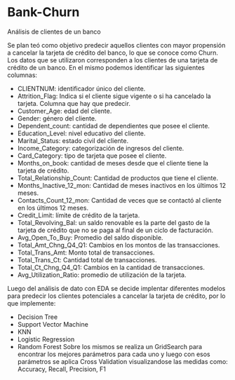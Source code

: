 # Bank-Churn
Análisis de clientes de un banco

Se plan teó como objetivo predecir aquellos clientes con mayor propensión a cancelar la tarjeta de crédito del banco, lo que se conoce como Churn. Los datos que se
utilizaron corresponden a los clientes de una tarjeta de crédito de un banco. En el mismo podemos identificar las siguientes columnas: 

  - CLIENTNUM: identificador único del cliente.
  - Attrition_Flag: Indica si el cliente sigue vigente o si ha cancelado la tarjeta. Columna que hay que predecir. 
  - Customer_Age: edad del cliente.
  - Gender: género del cliente.
  - Dependent_count: cantidad de dependientes que posee el cliente.
  - Education_Level: nivel educativo del cliente.
  - Marital_Status: estado civil del cliente.
  - Income_Category: categorización de ingresos del cliente.
  - Card_Category: tipo de tarjeta que posee el cliente.
  - Months_on_book: cantidad de meses desde que el cliente tiene la tarjeta de crédito.
  - Total_Relationship_Count: Cantidad de productos que tiene el cliente.
  - Months_Inactive_12_mon: Cantidad de meses inactivos en los últimos 12 meses.
  - Contacts_Count_12_mon: Cantidad de veces que se contactó al cliente en los últimos 12 meses.
  - Credit_Limit: límite de crédito de la tarjeta.
  - Total_Revolving_Bal: un saldo renovable es la parte del gasto de la tarjeta de crédito que no se paga al final de un ciclo de facturación.
  - Avg_Open_To_Buy: Promedio del saldo disponible.
  - Total_Amt_Chng_Q4_Q1: Cambios en los montos de las transacciones. 
  - Total_Trans_Amt: Monto total de transacciones.
  - Total_Trans_Ct: Cantidad total de transacciones.
  - Total_Ct_Chng_Q4_Q1: Cambios en la cantidad de transacciones.
  - Avg_Utilization_Ratio: promedio de utilización de la tarjeta.
  
Luego del análisis de dato con EDA se decide implentar diferentes modelos para predecir los clientes potenciales a cancelar la tarjeta de crédito, por lo que implemente:
  - Decision Tree
  - Support Vector Machine
  - KNN
  - Logistic Regression
  - Random Forest
Sobre los mismos se realiza un GridSearch para encontrar los mejores parámetros para cada uno y luego con esos parámetros se aplica Cross Validation visualizandose las 
medidas como: Accuracy, Recall, Precision, F1
